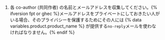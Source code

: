 1. 各 co-author (共同作者) の名前とメールアドレスを収集してください。{% ifversion fpt or ghec %}メールアドレスをプライベートにしておきたい人がいる場合、そのプライバシーを保護するためにその人には {% data variables.product.product_name %} が提供する`no-reply`メールを使わなければなりません。{% endif %}
